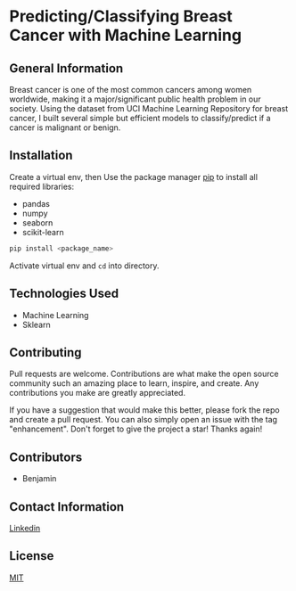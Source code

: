 # Predicting/Classifying Breast Cancer with Machine Learning

## General Information
Breast cancer is one of the most common cancers among women worldwide, 
making it a major/significant public health problem in our society.
Using the dataset from UCI Machine Learning Repository for breast cancer, I
built several simple but efficient models to classify/predict
if a cancer is malignant or benign.

## Installation
Create a virtual env, then
Use the package manager [pip](https://pip.pypa.io/en/stable/) to install all required libraries:
- pandas
- numpy
- seaborn
- scikit-learn


```bash
pip install <package_name>
```

Activate virtual env and `cd` into directory.


## Technologies Used
- Machine Learning
- Sklearn


## Contributing
Pull requests are welcome. Contributions are what make the open source community such an amazing place to learn, inspire, and create. Any contributions you make are greatly appreciated.

If you have a suggestion that would make this better, please fork the repo and create a pull request.
You can also simply open an issue with the tag "enhancement". Don't forget to give the project a star! Thanks again!



## Contributors
- Benjamin


## Contact Information
[Linkedin](https://www.linkedin.com/in/onyedikachi-benjamin-ogbonna-218404177/)


## License
[MIT](https://choosealicense.com/licenses/mit/)
